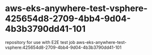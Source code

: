 # aws-eks-anywhere-test-vsphere-425654d8-2709-4bb4-9d04-4b3b3790dd41-101
repository for use with E2E test job aws-eks-anywhere-test-vsphere:425654d8-2709-4bb4-9d04-4b3b3790dd41-101
